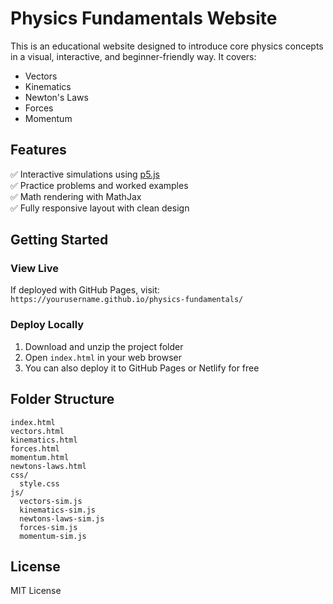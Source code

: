 # Physics Fundamentals Website

This is an educational website designed to introduce core physics concepts in a visual, interactive, and beginner-friendly way. It covers:

- Vectors
- Kinematics
- Newton's Laws
- Forces
- Momentum

## Features

✅ Interactive simulations using [p5.js](https://p5js.org/)  
✅ Practice problems and worked examples  
✅ Math rendering with MathJax  
✅ Fully responsive layout with clean design

## Getting Started

### View Live
If deployed with GitHub Pages, visit:  
`https://yourusername.github.io/physics-fundamentals/`

### Deploy Locally

1. Download and unzip the project folder
2. Open `index.html` in your web browser
3. You can also deploy it to GitHub Pages or Netlify for free

## Folder Structure

```
index.html
vectors.html
kinematics.html
forces.html
momentum.html
newtons-laws.html
css/
  style.css
js/
  vectors-sim.js
  kinematics-sim.js
  newtons-laws-sim.js
  forces-sim.js
  momentum-sim.js
```

## License

MIT License
